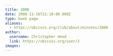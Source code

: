 ```yaml
---
title: 2006 
date: 2008-11-16T21:10:00.000Z
type: book page
aliases:
  - https://ubccsss.org/club/about/minutes/2006
author:
  username: Christopher Head
  link: https://ubccsss.org/user/2
images:
---
```


